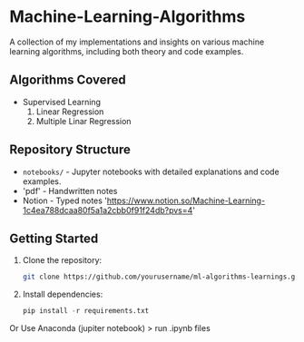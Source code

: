 # Machine-Learning-Algorithms
A collection of my implementations and insights on various machine learning algorithms, including both theory and code examples.


## Algorithms Covered

- Supervised Learning
  1. Linear Regression
  2. Multiple Linar Regression
 

## Repository Structure
- `notebooks/` - Jupyter notebooks with detailed explanations and code examples.
- 'pdf' - Handwritten notes
- Notion - Typed notes 'https://www.notion.so/Machine-Learning-1c4ea788dcaa80f5a1a2cbb0f91f24db?pvs=4'

## Getting Started
1. Clone the repository:
   ```bash
   git clone https://github.com/yourusername/ml-algorithms-learnings.git
2. Install dependencies:
    ```python
    pip install -r requirements.txt
  Or
    Use Anaconda (jupiter notebook) > run .ipynb files
